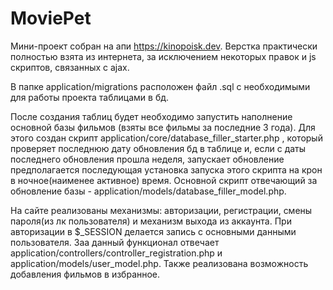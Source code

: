 # MoviePet
Мини-проект собран на апи https://kinopoisk.dev. Верстка практически полностью взята из интернета, за исключением некоторых правок и js скриптов, связанных с ajax. 

В папке application/migrations расположен файл .sql с необходимыми для работы проекта таблицами в бд. 

После создания таблиц будет необходимо запустить наполнение основной базы фильмов (взяты все фильмы за последние 3 года). Для этого создан скрипт application/core/database_filler_starter.php , который проверяет последнюю дату обновления бд в таблице и, если с даты последнего обновления прошла неделя, запускает обновление предполагается последующая установка запуска этого скрипта на крон в ночное(наименее активное) время. Основной скрипт отвечающий за обновление базы - application/models/database_filler_model.php.

На сайте реализованы механизмы: авторизации, регистрации, смены пароля(из лк пользователя) и механизм выхода из аккаунта. При авторизации в $_SESSION делается запись с основными данными пользователя. Заа данный функционал отвечает application/controllers/controller_registration.php и application/models/user_model.php. Также реализована возможность добавления фильмов в избранное.
